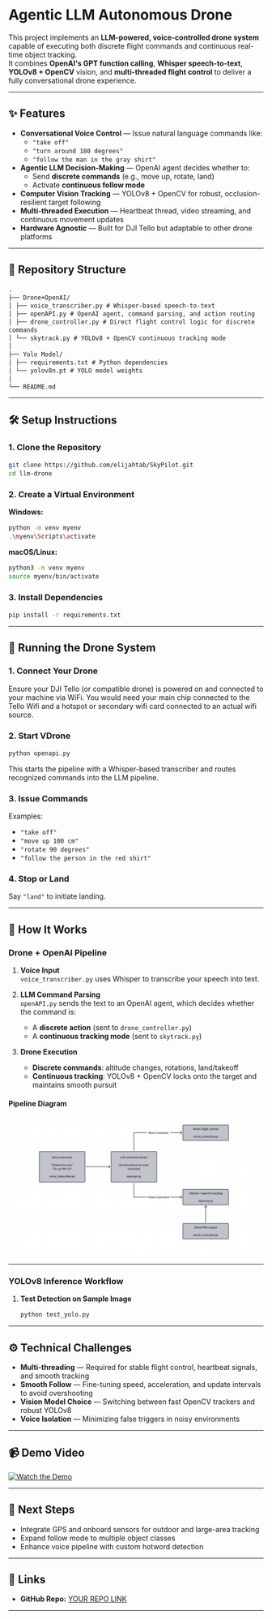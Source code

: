 # Agentic LLM Autonomous Drone

This project implements an **LLM-powered, voice-controlled drone system** capable of executing both discrete flight commands and continuous real-time object tracking.  
It combines **OpenAI's GPT function calling**, **Whisper speech-to-text**, **YOLOv8 + OpenCV** vision, and **multi-threaded flight control** to deliver a fully conversational drone experience.

---

## ✨ Features

- **Conversational Voice Control** — Issue natural language commands like:
  - `"take off"`
  - `"turn around 180 degrees"`
  - `"follow the man in the gray shirt"`
- **Agentic LLM Decision-Making** — OpenAI agent decides whether to:
  - Send **discrete commands** (e.g., move up, rotate, land)
  - Activate **continuous follow mode**
- **Computer Vision Tracking** — YOLOv8 + OpenCV for robust, occlusion-resilient target following
- **Multi-threaded Execution** — Heartbeat thread, video streaming, and continuous movement updates
- **Hardware Agnostic** — Built for DJI Tello but adaptable to other drone platforms

---

## 📂 Repository Structure

```
.
├── Drone+OpenAI/
│ ├── voice_transcriber.py # Whisper-based speech-to-text
│ ├── openAPI.py # OpenAI agent, command parsing, and action routing
│ ├── drone_controller.py # Direct flight control logic for discrete commands
│ └── skytrack.py # YOLOv8 + OpenCV continuous tracking mode
│
├── Yolo Model/
│ ├── requirements.txt # Python dependencies
│ └── yolov8n.pt # YOLO model weights
│
└── README.md 
```

---

## 🛠 Setup Instructions

### 1. Clone the Repository
```bash
git clone https://github.com/elijahtab/SkyPilot.git
cd llm-drone
```

### 2. Create a Virtual Environment
**Windows:**
```bash
python -m venv myenv
.\myenv\Scripts\activate
```
**macOS/Linux:**
```bash
python3 -m venv myenv
source myenv/bin/activate
```

### 3. Install Dependencies
```bash
pip install -r requirements.txt
```


---

## 🚀 Running the Drone System

### 1. Connect Your Drone
Ensure your DJI Tello (or compatible drone) is powered on and connected to your machine via WiFi. You would need your main chip connected to the Tello Wifi and a hotspot or secondary wifi card connected to an actual wifi source.

### 2. Start VDrone
```bash
python openapi.py
```
This starts the pipeline with a Whisper-based transcriber and routes recognized commands into the LLM pipeline.

### 3. Issue Commands
Examples:
- `"take off"`
- `"move up 100 cm"`
- `"rotate 90 degrees"`
- `"follow the person in the red shirt"`

### 4. Stop or Land
Say `"land"` to initiate landing.

---

## 📡 How It Works

### Drone + OpenAI Pipeline
1. **Voice Input**  
   `voice_transcriber.py` uses Whisper to transcribe your speech into text.

2. **LLM Command Parsing**  
   `openAPI.py` sends the text to an OpenAI agent, which decides whether the command is:  
   - A **discrete action** (sent to `drone_controller.py`)  
   - A **continuous tracking mode** (sent to `skytrack.py`)

3. **Drone Execution**  
   - **Discrete commands**: altitude changes, rotations, land/takeoff  
   - **Continuous tracking**: YOLOv8 + OpenCV locks onto the target and maintains smooth pursuit

#### Pipeline Diagram
![Drone + OpenAI System Flow](assets/drone_diagram.png)

---

### YOLOv8 Inference Workflow
1. **Test Detection on Sample Image**  
   ```bash
   python test_yolo.py


---

## ⚙️ Technical Challenges

- **Multi-threading** — Required for stable flight control, heartbeat signals, and smooth tracking
- **Smooth Follow** — Fine-tuning speed, acceleration, and update intervals to avoid overshooting
- **Vision Model Choice** — Switching between fast OpenCV trackers and robust YOLOv8
- **Voice Isolation** — Minimizing false triggers in noisy environments

---

## 📹 Demo Video
[![Watch the Demo]()](https://www.youtube.com/watch?v=iRPw58BgnR8)

---

## 📌 Next Steps
- Integrate GPS and onboard sensors for outdoor and large-area tracking
- Expand follow mode to multiple object classes
- Enhance voice pipeline with custom hotword detection

---

## 🔗 Links
- **GitHub Repo:** [YOUR REPO LINK](https://github.com/Elijahtab/SkyPilot)

---
